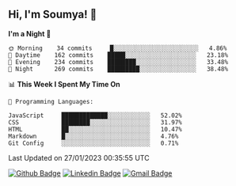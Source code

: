 ## Hi, I'm Soumya! 👋

<!--START_SECTION:waka-->
**I'm a Night 🦉** 

```text
🌞 Morning    34 commits     █░░░░░░░░░░░░░░░░░░░░░░░░   4.86% 
🌆 Daytime    162 commits    █████░░░░░░░░░░░░░░░░░░░░   23.18% 
🌃 Evening    234 commits    ████████░░░░░░░░░░░░░░░░░   33.48% 
🌙 Night      269 commits    █████████░░░░░░░░░░░░░░░░   38.48%

```


📊 **This Week I Spent My Time On** 

```text
💬 Programming Languages: 

JavaScript     █████████████░░░░░░░░░░░░   52.02% 
CSS            ████████░░░░░░░░░░░░░░░░░   31.97% 
HTML           ██░░░░░░░░░░░░░░░░░░░░░░░   10.47% 
Markdown       █░░░░░░░░░░░░░░░░░░░░░░░░   4.76% 
Git Config     ░░░░░░░░░░░░░░░░░░░░░░░░░   0.71%
```


 Last Updated on 27/01/2023 00:35:55 UTC
<!--END_SECTION:waka-->

[![Github Badge](https://img.shields.io/badge/-rubyruins-grey?style=for-the-badge&logo=github&logoColor=white&link=https://github.com/rubyruins/)](https://www.github.com/rubyruins/) 
[![Linkedin Badge](https://img.shields.io/badge/-Soumya%20Parekh-0072b1?style=for-the-badge&logo=Linkedin&logoColor=white&link=https://www.linkedin.com/in/Soumya-Parekh/)](https://www.linkedin.com/in/Soumya-Parekh/) 
[![Gmail Badge](https://img.shields.io/badge/-soumyaparekh.me@gmail.com-c14438?style=for-the-badge&logo=Gmail&logoColor=white&link=mailto:soumyaparekh.me@gmail.com)](mailto:soumyaparekh.me@gmail.com) 
